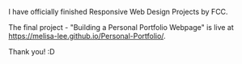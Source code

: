 I have officially finished Responsive Web Design Projects by FCC. 

The final project - "Building a Personal Portfolio Webpage" is live at https://melisa-lee.github.io/Personal-Portfolio/.

Thank you! :D